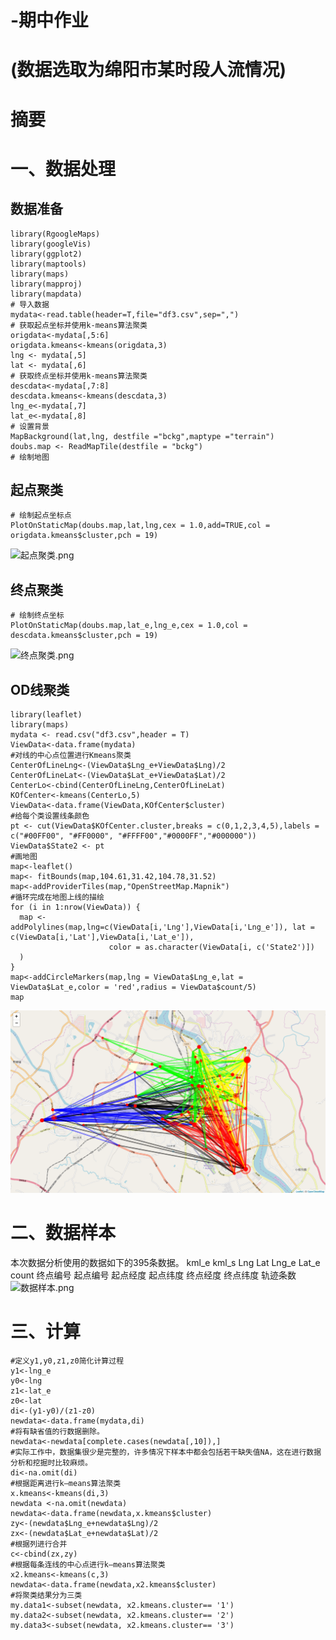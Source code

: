 -期中作业
=========
# (数据选取为绵阳市某时段人流情况)
# 摘要
# 一、数据处理
## 数据准备
```
library(RgoogleMaps)
library(googleVis)
library(ggplot2)
library(maptools)
library(maps)
library(mapproj)
library(mapdata)
# 导入数据
mydata<-read.table(header=T,file="df3.csv",sep=",")
# 获取起点坐标并使用k-means算法聚类
origdata<-mydata[,5:6]
origdata.kmeans<-kmeans(origdata,3)
lng <- mydata[,5]
lat <- mydata[,6]
# 获取终点坐标并使用k-means算法聚类
descdata<-mydata[,7:8]
descdata.kmeans<-kmeans(descdata,3)
lng_e<-mydata[,7]
lat_e<-mydata[,8]
# 设置背景
MapBackground(lat,lng, destfile ="bckg",maptype ="terrain")
doubs.map <- ReadMapTile(destfile = "bckg")
# 绘制地图

```
## 起点聚类
```
# 绘制起点坐标点
PlotOnStaticMap(doubs.map,lat,lng,cex = 1.0,add=TRUE,col = origdata.kmeans$cluster,pch = 19)
```
![起点聚类.png](https://github.com/shengunxiansen/Test/raw/master/起点聚类.png)

## 终点聚类
```
# 绘制终点坐标
PlotOnStaticMap(doubs.map,lat_e,lng_e,cex = 1.0,col = descdata.kmeans$cluster,pch = 19)
```
![终点聚类.png](https://github.com/shengunxiansen/Test/raw/master/终点聚类.png)

## OD线聚类
```
library(leaflet)
library(maps)
mydata <- read.csv("df3.csv",header = T)
ViewData<-data.frame(mydata)
#对线的中心点位置进行Kmeans聚类
CenterOfLineLng<-(ViewData$Lng_e+ViewData$Lng)/2
CenterOfLineLat<-(ViewData$Lat_e+ViewData$Lat)/2
CenterLo<-cbind(CenterOfLineLng,CenterOfLineLat)
KOfCenter<-kmeans(CenterLo,5)
ViewData<-data.frame(ViewData,KOfCenter$cluster)
#给每个类设置线条颜色
pt <- cut(ViewData$KOfCenter.cluster,breaks = c(0,1,2,3,4,5),labels = c("#00FF00", "#FF0000", "#FFFF00","#0000FF","#000000"))
ViewData$State2 <- pt
#画地图
map<-leaflet()
map<- fitBounds(map,104.61,31.42,104.78,31.52)
map<-addProviderTiles(map,"OpenStreetMap.Mapnik")
#循环完成在地图上线的描绘
for (i in 1:nrow(ViewData)) {
  map <- addPolylines(map,lng=c(ViewData[i,'Lng'],ViewData[i,'Lng_e']), lat = c(ViewData[i,'Lat'],ViewData[i,'Lat_e']), 
                      color = as.character(ViewData[i, c('State2')])
  )
}
map<-addCircleMarkers(map,lng = ViewData$Lng_e,lat = ViewData$Lat_e,color = 'red',radius = ViewData$count/5)
map
```
![OD线聚类.png](https://github.com/shengunxiansen/SJWJQZZY/blob/patch-2/第七组/OD线聚类.png)
# 二、数据样本
本次数据分析使用的数据如下的395条数据。
    kml_e	kml_s	Lng	Lat	Lng_e	Lat_e	count
终点编号	起点编号	起点经度	起点纬度	终点经度	终点纬度	轨迹条数
![数据样本.png](https://github.com/shengunxiansen/Test/raw/master/数据样本.png)

# 三、计算
```
#定义y1,y0,z1,z0简化计算过程
y1<-lng_e
y0<-lng
z1<-lat_e
z0<-lat
di<-(y1-y0)/(z1-z0)
newdata<-data.frame(mydata,di)
#将有缺省值的行数据删除。
newdata<-newdata[complete.cases(newdata[,10]),]
#实际工作中，数据集很少是完整的，许多情况下样本中都会包括若干缺失值NA，这在进行数据分析和挖掘时比较麻烦。
di<-na.omit(di) 
#根据距离进行k—means算法聚类
x.kmeans<-kmeans(di,3)
newdata <-na.omit(newdata)
newdata<-data.frame(newdata,x.kmeans$cluster)
zy<-(newdata$Lng_e+newdata$Lng)/2
zx<-(newdata$Lat_e+newdata$Lat)/2
#根据列进行合并
c<-cbind(zx,zy)
#根据每条连线的中心点进行k—means算法聚类
x2.kmeans<-kmeans(c,3)
newdata<-data.frame(newdata,x2.kmeans$cluster)
#将聚类结果分为三类
my.data1<-subset(newdata, x2.kmeans.cluster== '1')
my.data2<-subset(newdata, x2.kmeans.cluster== '2')
my.data3<-subset(newdata, x2.kmeans.cluster== '3')
```
